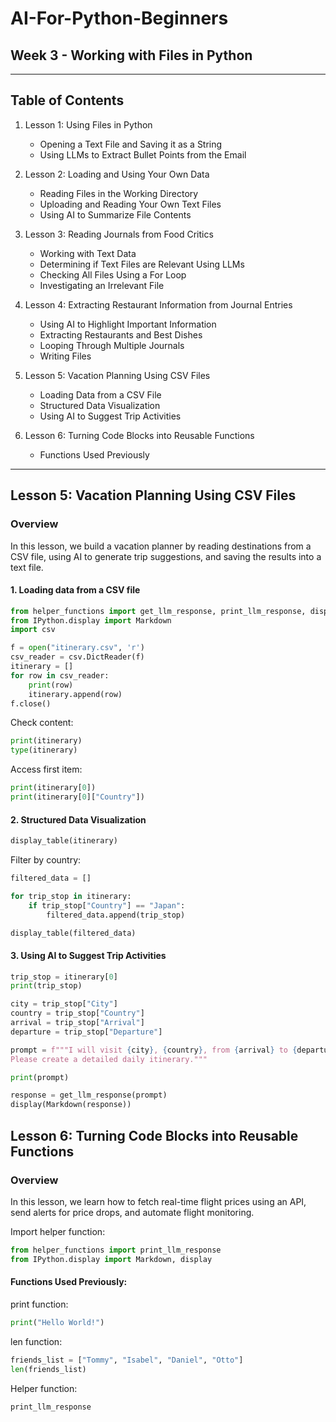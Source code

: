 # AI-For-Python-Beginners

## Week 3 - Working with Files in Python

---

## Table of Contents

1. Lesson 1: Using Files in Python
   - Opening a Text File and Saving it as a String
   - Using LLMs to Extract Bullet Points from the Email
     
2. Lesson 2: Loading and Using Your Own Data
   - Reading Files in the Working Directory
   - Uploading and Reading Your Own Text Files
   - Using AI to Summarize File Contents
     
3. Lesson 3: Reading Journals from Food Critics
   - Working with Text Data
   - Determining if Text Files are Relevant Using LLMs
   - Checking All Files Using a For Loop
   - Investigating an Irrelevant File
     
4. Lesson 4: Extracting Restaurant Information from Journal Entries
   - Using AI to Highlight Important Information
   - Extracting Restaurants and Best Dishes
   - Looping Through Multiple Journals
   - Writing Files

5. Lesson 5: Vacation Planning Using CSV Files
   - Loading Data from a CSV File
   - Structured Data Visualization
   - Using AI to Suggest Trip Activities

6. Lesson 6: Turning Code Blocks into Reusable Functions
   - Functions Used Previously
     
---

## Lesson 5: Vacation Planning Using CSV Files

### Overview
In this lesson, we build a vacation planner by reading destinations from a CSV file, using AI to generate trip suggestions, and saving the results into a text file.

#### 1. Loading data from a CSV file

```python
from helper_functions import get_llm_response, print_llm_response, display_table
from IPython.display import Markdown
import csv

f = open("itinerary.csv", 'r')
csv_reader = csv.DictReader(f)
itinerary = []
for row in csv_reader:
    print(row)
    itinerary.append(row)
f.close()
```
Check content:
```python
print(itinerary)
type(itinerary)
```
Access first item:
```python
print(itinerary[0])
print(itinerary[0]["Country"])
```

#### 2. Structured Data Visualization

```python
display_table(itinerary)
```
Filter by country:
```python
filtered_data = []

for trip_stop in itinerary:
    if trip_stop["Country"] == "Japan":
        filtered_data.append(trip_stop)

display_table(filtered_data)
```

#### 3. Using AI to Suggest Trip Activities

```python
trip_stop = itinerary[0]
print(trip_stop)

city = trip_stop["City"]
country = trip_stop["Country"]
arrival = trip_stop["Arrival"]
departure = trip_stop["Departure"]

prompt = f"""I will visit {city}, {country}, from {arrival} to {departure}. 
Please create a detailed daily itinerary."""

print(prompt)

response = get_llm_response(prompt)
display(Markdown(response))
```

## Lesson 6: Turning Code Blocks into Reusable Functions

### Overview
In this lesson, we learn how to fetch real-time flight prices using an API, send alerts for price drops, and automate flight monitoring.

Import helper function:
```python
from helper_functions import print_llm_response
from IPython.display import Markdown, display
```

#### Functions Used Previously:

print function:
```python
print("Hello World!")
```
len function:
```python
friends_list = ["Tommy", "Isabel", "Daniel", "Otto"]
len(friends_list)
```
Helper function:
```python
print_llm_response
```





